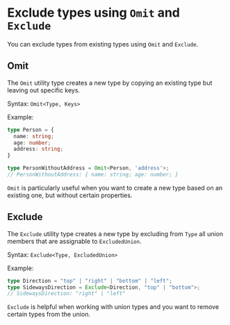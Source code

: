 # Exclude types using `Omit` and `Exclude`

You can exclude types from existing types using `Omit` and `Exclude`.

## Omit

The `Omit` utility type creates a new type by copying an existing type but leaving out specific keys.

Syntax: `Omit<Type, Keys>`

Example:

```ts
type Person = {
  name: string;
  age: number;
  address: string;
}

type PersonWithoutAddress = Omit<Person, 'address'>;
// PersonWithoutAddress: { name: string; age: number; }
```

`Omit` is particularly useful when you want to create a new type based on an existing one, but without certain properties.

## Exclude

The `Exclude` utility type creates a new type by excluding from `Type` all union members that are assignable to `ExcludedUnion`.

Syntax: `Exclude<Type, ExcludedUnion>`

Example:

```ts
type Direction = "top" | "right" | "bottom" | "left";
type SidewaysDirection = Exclude<Direction, "top" | "bottom">;
// SidewaysDirection: "right" | "left"
```

`Exclude` is helpful when working with union types and you want to remove certain types from the union.
